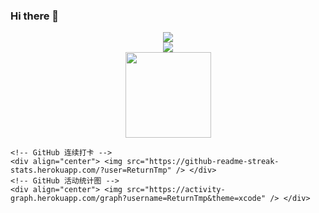 ### Hi there 👋


<!DOCTYPE html>
<html lang="en">
<head>
    <meta charset="UTF-8">
    <meta http-equiv="X-UA-Compatible" content="IE=edge">
    <meta name="viewport" content="width=device-width, initial-scale=1.0">
</head>
<body>
    <!-- GitHub 访客徽章 -->
    <div align="center"> <img src="https://visitor-badge.glitch.me/badge?page_id=ReturnTmp" /> </div>
    <!-- GitHub 信息统计 -->
    <div align="center"> <img src="https://metrics.lecoq.io/ReturnTmp?template=classic&config.timezone=Asia%2FShanghai"> </div>
    <!-- GitHub 统计卡片 -->
    <div align="center"> <img height="137px" src="https://github-readme-stats.vercel.app/api?username=ReturnTmp&hide_title=true&hide_border=true&show_icons=trueline_height=21&text_color=000&icon_color=000&bg_color=0,ea6161,ffc64d,fffc4d,52fa5a&theme=graywhite" /> </div>
   
    <!-- GitHub 连续打卡 -->
    <div align="center"> <img src="https://github-readme-streak-stats.herokuapp.com/?user=ReturnTmp" /> </div> 
    <!-- GitHub 活动统计图 -->
    <div align="center"> <img src="https://activity-graph.herokuapp.com/graph?username=ReturnTmp&theme=xcode" /> </div>

</body>
</html>
